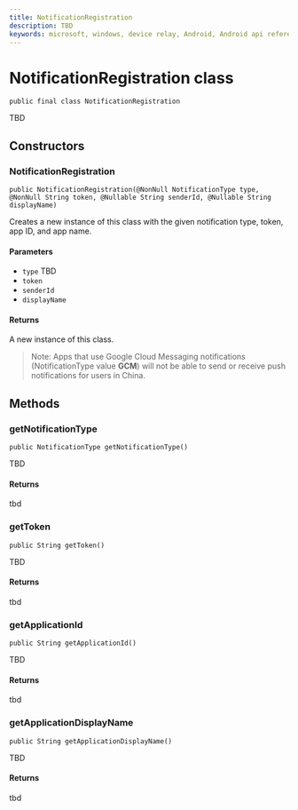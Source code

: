 ```yaml
---
title: NotificationRegistration
description: TBD
keywords: microsoft, windows, device relay, Android, Android api reference 
---
```


# NotificationRegistration class

```
public final class NotificationRegistration
```

TBD


## Constructors

### NotificationRegistration
`public NotificationRegistration(@NonNull NotificationType type, @NonNull String token, @Nullable String senderId, @Nullable String displayName)`

Creates a new instance of this class with the given notification type, token, app ID, and app name.

#### Parameters
* `type` TBD
* `token`
* `senderId`
* `displayName`

#### Returns
A new instance of this class.

> Note: Apps that use Google Cloud Messaging notifications (NotificationType value **GCM**) will not be able to send or receive push notifications for users in China.


## Methods

### getNotificationType
`public NotificationType getNotificationType()`

TBD

#### Returns
tbd

### getToken
`public String getToken()`

TBD

#### Returns
tbd

### getApplicationId
`public String getApplicationId()`

TBD

#### Returns
tbd

### getApplicationDisplayName
`public String getApplicationDisplayName()`

TBD

#### Returns
tbd

